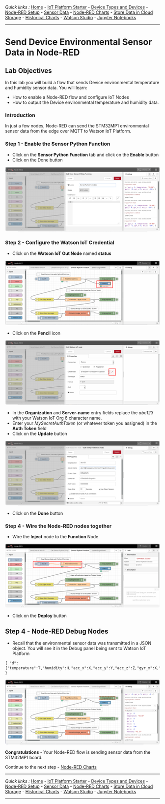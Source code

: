 *Quick links :*
[Home](README.md) - [IoT Platform Starter](CREATEIOTP.md) - [Device Types and Devices](DISCOVERYDEVICE.md) - [Node-RED Setup](NODERED.md) - [Sensor Data](DISCOVERYIOTDATA.md) - [Node-RED Charts](DASHBOARD.md) - [Store Data in Cloud Storage](CLOUDANT.md) - [Historical Charts](HISTORY.md) - [Watson Studio](STUDIO.md) - [Jupyter Notebooks](JUPYTER.md)
***

# Send Device Environmental Sensor Data in Node-RED

## Lab Objectives

In this lab you will build a flow that sends Device environmental temperature and humidity sensor data.  You will learn:

- How to enable a Node-RED flow and configure IoT Nodes
- How to output the Device environmental temperature and humidity data.

### Introduction

In just a few nodes, Node-RED can send the STM32MP1 environmental sensor data from the edge over MQTT to Watson IoT Platform.  

### Step 1 - Enable the Sensor Python Function

- Click on the **Sensor Python Function** tab and click on the **Enable** button
- Click on the Done button

![Enable Python](../screenshots/STM32MP1-enablepythontab.png)

### Step 2 - Configure the Watson IoT Credential

- Click on the **Watson IoT Out Node** named **status**

![Enable IoT Creds](../screenshots/STM32MP1-enableiotcreds.png)

- Click on the **Pencil** icon

![Enable IoT Creds](../screenshots/STM32MP1-entercreds.png)

- In the **Organization** and **Server-name** entry fields replace the *abc123* with your Watson IoT Org 6 character name.
- Enter your *MySecretAuthToken* (or whatever token you assigned) in the **Auth Token** field
- Click on the **Update** button

![Enable IoT Creds](../screenshots/STM32MP1-iotcredentials.png)

- Click on the **Done** button

### Step 4 - Wire the Node-RED nodes together

- Wire the **Inject** node to the **Function** Node.

![Send Data to Cloud](../screenshots/STM32MP1-sendsensordata.png)

- Click on the **Deploy** button

## Step 4 - Node-RED Debug Nodes

- Recall that the environmental sensor data was transmitted in a JSON object.  You will see it in the Debug panel being sent to Watson IoT Platform

 ```
 { "d": {"temperature":T,"humidity":H,"acc_x":X,"acc_y":Y,"acc_z":Z,"gyr_x":X,"gyr_y":Y,"gyr_z":Z} }
 ```
![Send Data to Cloud](../screenshots/STM32MP1-debugdata.png)

**Congratulations** - Your Node-RED flow is sending sensor data from the STM32MP1 board.

Continue to the next step - [Node-RED Charts](DASHBOARD.md)
***
*Quick links :*
[Home](README.md) - [IoT Platform Starter](CREATEIOTP.md) - [Device Types and Devices](DISCOVERYDEVICE.md) - [Node-RED Setup](NODERED.md) - [Sensor Data](DISCOVERYIOTDATA.md) - [Node-RED Charts](DASHBOARD.md) - [Store Data in Cloud Storage](CLOUDANT.md) - [Historical Charts](HISTORY.md) - [Watson Studio](STUDIO.md) - [Jupyter Notebooks](JUPYTER.md)
***
